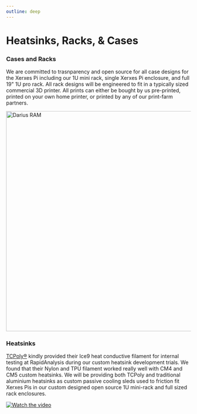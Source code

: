 ```yaml
---
outline: deep
---
```


# Heatsinks, Racks, & Cases

### Cases and Racks

We are committed to trasnparency and open source for all case designs for the Xerxes Pi including our 1U mini rack, single Xerxes Pi enclosure, and full 19" 1U pro rack. All rack designs will be engineered to fit in a typically sized commercial 3D printer. All prints can either be bought by us pre-printed, printed on your own home printer, or printed by any of our print-farm partners. 

<img src="/xerxes/rack.jpg" alt="Darius RAM" width="600" />

### Heatsinks

[TCPoly®](https://tcpoly.com) kindly provided their Ice9 heat conductive filament for internal testing at RapidAnalysis during our custom heatsink development trials. We found that their Nylon and TPU filament worked really well with CM4 and CM5 custom heatsinks. We will be providing both TCPoly and traditional aluminium heatsinks as custom passive cooling sleds used to friction fit Xerxes Pis in our custom designed open source 1U mini-rack and full sized rack enclosures. 

[![Watch the video](/xerxes/heatsink_thumbnail.jpg)](https://youtu.be/4I_BMbAXmSg)